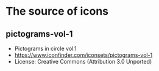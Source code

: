 # The source of icons

## pictograms-vol-1
 - Pictograms in circle vol.1
  - https://www.iconfinder.com/iconsets/pictograms-vol-1
  - License: Creative Commons (Attribution 3.0 Unported)
